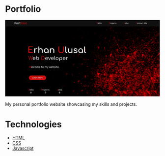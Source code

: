 # Portfolio
![portfolio logo](./images/portfolio.PNG)

My personal portfolio website showcasing my skills and projects.


# Technologies
* [HTML](https://developer.mozilla.org/en-US/docs/Web/HTML)
* [CSS](https://developer.mozilla.org/en-US/docs/Web/CSS)
* [Javascript](https://www.javascript.com)

